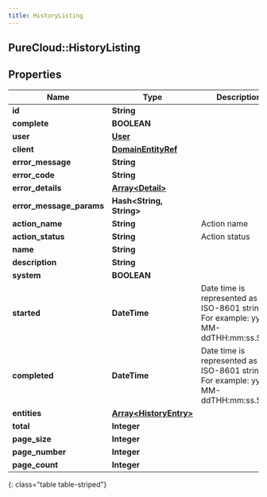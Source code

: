 ```yaml
---
title: HistoryListing
---
```

## PureCloud::HistoryListing

## Properties

|Name | Type | Description | Notes|
|------------ | ------------- | ------------- | -------------|
| **id** | **String** |  | [optional] |
| **complete** | **BOOLEAN** |  | [optional] |
| **user** | [**User**](User.html) |  | [optional] |
| **client** | [**DomainEntityRef**](DomainEntityRef.html) |  | [optional] |
| **error_message** | **String** |  | [optional] |
| **error_code** | **String** |  | [optional] |
| **error_details** | [**Array&lt;Detail&gt;**](Detail.html) |  | [optional] |
| **error_message_params** | **Hash&lt;String, String&gt;** |  | [optional] |
| **action_name** | **String** | Action name | [optional] |
| **action_status** | **String** | Action status | [optional] |
| **name** | **String** |  | [optional] |
| **description** | **String** |  | [optional] |
| **system** | **BOOLEAN** |  | [optional] |
| **started** | **DateTime** | Date time is represented as an ISO-8601 string. For example: yyyy-MM-ddTHH:mm:ss.SSSZ | [optional] |
| **completed** | **DateTime** | Date time is represented as an ISO-8601 string. For example: yyyy-MM-ddTHH:mm:ss.SSSZ | [optional] |
| **entities** | [**Array&lt;HistoryEntry&gt;**](HistoryEntry.html) |  | [optional] |
| **total** | **Integer** |  | [optional] |
| **page_size** | **Integer** |  | [optional] |
| **page_number** | **Integer** |  | [optional] |
| **page_count** | **Integer** |  | [optional] |
{: class="table table-striped"}


